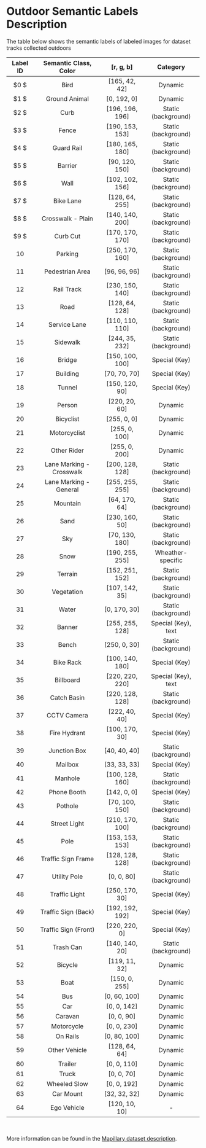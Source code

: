 # Outdoor Semantic Labels Description

The table below shows the semantic labels of labeled images for dataset tracks collected outdoors

| Label ID | Semantic Class, Color | [r, g, b] | Category |
|  :---: | :---: | :---: | :---: |
| $0 $| Bird | [165, 42, 42] | Dynamic |
| $1 $| Ground Animal | [0, 192, 0] | Dynamic |
| $2 $| Curb | [196, 196, 196] | Static (background) |
| $3 $| Fence | [190, 153, 153] | Static (background) |
| $4 $| Guard Rail | [180, 165, 180] | Static (background) |
| $5 $| Barrier | [90, 120, 150] | Static (background) |
| $6 $| Wall | [102, 102, 156] | Static (background) |
| $7 $| Bike Lane | [128, 64, 255] | Static (background) |
| $8 $| Crosswalk - Plain | [140, 140, 200] | Static (background) |
| $9 $| Curb Cut | [170, 170, 170] | Static (background) |
| $10$ | Parking | [250, 170, 160] | Static (background) |
| $11$ | Pedestrian Area | [96, 96, 96] | Static (background) |
| $12$ | Rail Track | [230, 150, 140] | Static (background) |
| $13$ | Road | [128, 64, 128] | Static (background) |
| $14$ | Service Lane | [110, 110, 110] | Static (background) |
| $15$ | Sidewalk | [244, 35, 232] | Static (background) |
| $16$ | Bridge | [150, 100, 100] | Special (Key) |
| $17$ | Building | [70, 70, 70] | Special (Key) |
| $18$ | Tunnel | [150, 120, 90] | Special (Key) |
| $19$ | Person | [220, 20, 60] | Dynamic |
| $20$ | Bicyclist | [255, 0, 0] | Dynamic |
| $21$ | Motorcyclist | [255, 0, 100] | Dynamic |
| $22$ | Other Rider | [255, 0, 200] | Dynamic |
| $23$ | Lane Marking - Crosswalk | [200, 128, 128] | Static (background) |
| $24$ | Lane Marking - General | [255, 255, 255] | Static (background) |
| $25$ | Mountain | [64, 170, 64] | Static (background) |
| $26$ | Sand | [230, 160, 50] | Static (background) |
| $27$ | Sky | [70, 130, 180] | Static (background) |
| $28$ | Snow | [190, 255, 255] | Wheather-specific |
| $29$ | Terrain | [152, 251, 152] | Static (background) |
| $30$ | Vegetation | [107, 142, 35] | Static (background) |
| $31$ | Water | [0, 170, 30] | Static (background) |
| $32$ | Banner | [255, 255, 128] | Special (Key), text |
| $33$ | Bench | [250, 0, 30] | Static (background) |
| $34$ | Bike Rack | [100, 140, 180] | Special (Key) |
| $35$ | Billboard | [220, 220, 220] | Special (Key), text |
| $36$ | Catch Basin | [220, 128, 128] | Static (background) |
| $37$ | CCTV Camera | [222, 40, 40] | Special (Key) |
| $38$ | Fire Hydrant | [100, 170, 30] | Special (Key) |
| $39$ | Junction Box | [40, 40, 40] | Static (background) |
| $40$ | Mailbox | [33, 33, 33] | Special (Key) |
| $41$ | Manhole | [100, 128, 160] | Static (background) |
| $42$ | Phone Booth | [142, 0, 0] | Special (Key) |
| $43$ | Pothole | [70, 100, 150] | Static (background) |
| $44$ | Street Light | [210, 170, 100] | Static (background) |
| $45$ | Pole | [153, 153, 153] | Static (background) |
| $46$ | Traffic Sign Frame | [128, 128, 128] | Static (background) |
| $47$ | Utility Pole | [0, 0, 80] | Static (background) |
| $48$ | Traffic Light | [250, 170, 30] | Special (Key) |
| $49$ | Traffic Sign (Back) | [192, 192, 192] | Special (Key) |
| $50$ | Traffic Sign (Front) | [220, 220, 0] | Special (Key) |
| $51$ | Trash Can | [140, 140, 20] | Static (background) |
| $52$ | Bicycle | [119, 11, 32] | Dynamic |
| $53$ | Boat | [150, 0, 255] | Dynamic |
| $54$ | Bus | [0, 60, 100] | Dynamic |
| $55$ | Car | [0, 0, 142] | Dynamic |
| $56$ | Caravan | [0, 0, 90] | Dynamic |
| $57$ | Motorcycle | [0, 0, 230] | Dynamic |
| $58$ | On Rails | [0, 80, 100] | Dynamic |
| $59$ | Other Vehicle | [128, 64, 64] | Dynamic |
| $60$ | Trailer | [0, 0, 110] | Dynamic |
| $61$ | Truck | [0, 0, 70] | Dynamic |
| $62$ | Wheeled Slow | [0, 0, 192] | Dynamic |
| $63$ | Car Mount | [32, 32, 32] | Dynamic |
| $64$ | Ego Vehicle | [120, 10, 10] | - |

<br/>

More information can be found in the [Mapillary dataset description](https://paperswithcode.com/dataset/mapillary-vistas-dataset).